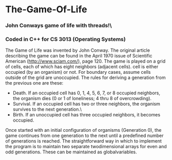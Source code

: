 # The-Game-Of-Life
### John Conways game of life with threads!\
### Coded in C++ for CS 3013 (Operating Systems)


The Game of Life was invented by John Conway. The original article describing the game can
be found in the April 1970 issue of Scientific American (http://www.sciam.com/), page
120. The game is played on a grid of cells, each of which has eight neighbors (adjacent cells).
cell is either occupied (by an organism) or not. For boundary cases, assume cells outside of the
grid are unoccupied. The rules for deriving a generation from the previous one are these:

- Death. If an occupied cell has 0, 1, 4, 5, 6, 7, or 8 occupied neighbors, the organism dies (0
or 1 of loneliness; 4 thru 8 of overcrowding).
- Survival. If an occupied cell has two or three neighbors, the organism survives to the next
generation.\
- Birth. If an unoccupied cell has three occupied neighbors, it becomes occupied.

Once started with an initial configuration of organisms (Generation 0), the game continues
from one generation to the next until a predefined number of generations is reached.
The straightforward way in which to implement the program is to maintain two separate twodimensional arrays for even and odd generations. These can be maintained as globalvariables.
